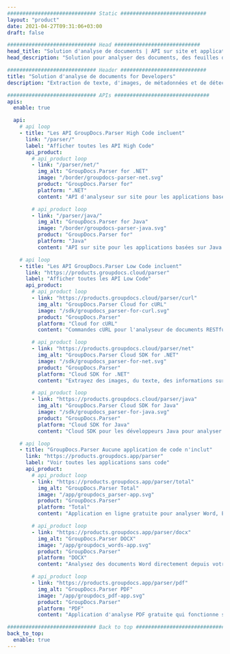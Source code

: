 ```yaml
---
############################# Static ############################
layout: "product"
date: 2021-04-27T09:31:06+03:00
draft: false

############################# Head ############################
head_title: "Solution d'analyse de documents | API sur site et application gratuite"
head_description: "Solution pour analyser des documents, des feuilles de calcul, des présentations, des e-mails, des archives et plus encore. Extraire du texte, extraire des images, des métadonnées et détecter l'encodage."

############################# Header ############################
title: "Solution d'analyse de documents for Developers"
description: "Extraction de texte, d'images, de métadonnées et de détection d'encodage pour Microsoft Office, OpenOffice, PDF, HTML et d'autres formats de fichiers de votre choix."

############################# APIs ###############################
apis:
  enable: true

  api:
    # api loop
    - title: "Les API GroupDocs.Parser High Code incluent"
      link: "/parser/"
      label: "Afficher toutes les API High Code"
      api_product:
        # api_product loop
        - link: "/parser/net/"
          img_alt: "GroupDocs.Parser for .NET"
          image: "/border/groupdocs-parser-net.svg"
          product: "GroupDocs.Parser for"
          platform: ".NET"
          content: "API d'analyseur sur site pour les applications basées sur .NET Framework pour extraire des données des formats de fichier de document pris en charge."

        # api_product loop
        - link: "/parser/java/"
          img_alt: "GroupDocs.Parser for Java"
          image: "/border/groupdocs-parser-java.svg"
          product: "GroupDocs.Parser for"
          platform: "Java"
          content: "API sur site pour les applications basées sur Java pour analyser et extraire des données à partir des formats de fichiers de documents pris en charge."

    # api loop
    - title: "Les API GroupDocs.Parser Low Code incluent"
      link: "https://products.groupdocs.cloud/parser"
      label: "Afficher toutes les API Low Code"
      api_product:
        # api_product loop
        - link: "https://products.groupdocs.cloud/parser/curl"
          img_alt: "GroupDocs.Parser Cloud for cURL"
          image: "/sdk/groupdocs_parser-for-curl.svg"
          product: "GroupDocs.Parser"
          platform: "Cloud for cURL"
          content: "Commandes cURL pour l'analyseur de documents RESTful Cloud API pour analyser les documents dans une large gamme de formats de fichiers populaires pris en charge."

        # api_product loop
        - link: "https://products.groupdocs.cloud/parser/net"
          img_alt: "GroupDocs.Parser Cloud SDK for .NET"
          image: "/sdk/groupdocs_parser-for-net.svg"
          product: "GroupDocs.Parser"
          platform: "Cloud SDK for .NET"
          content: "Extrayez des images, du texte, des informations sur les documents ou même analysez n'importe quel document à l'aide d'un modèle défini par l'utilisateur dans vos applications Microsoft .NET."

        # api_product loop
        - link: "https://products.groupdocs.cloud/parser/java"
          img_alt: "GroupDocs.Parser Cloud SDK for Java"
          image: "/sdk/groupdocs_parser-for-java.svg"
          product: "GroupDocs.Parser"
          platform: "Cloud SDK for Java"
          content: "Cloud SDK pour les développeurs Java pour analyser des documents, extraire des informations sur les documents et des données dans des applications basées sur Java."

    # api loop
    - title: "GroupDocs.Parser Aucune application de code n'inclut"
      link: "https://products.groupdocs.app/parser"
      label: "Voir toutes les applications sans code"
      api_product:
        # api_product loop
        - link: "https://products.groupdocs.app/parser/total"
          img_alt: "GroupDocs.Parser Total"
          image: "/app/groupdocs_parser-app.svg"
          product: "GroupDocs.Parser"
          platform: "Total"
          content: "Application en ligne gratuite pour analyser Word, Excel, PowerPoint, PDF &amp; Plus de 30 types de documents supplémentaires."

        # api_product loop
        - link: "https://products.groupdocs.app/parser/docx"
          img_alt: "GroupDocs.Parser DOCX"
          image: "/app/groupdocs_words-app.svg"
          product: "GroupDocs.Parser"
          platform: "DOCX"
          content: "Analysez des documents Word directement depuis votre navigateur Web pour extraire des images, du texte ou des métadonnées."

        # api_product loop
        - link: "https://products.groupdocs.app/parser/pdf"
          img_alt: "GroupDocs.Parser PDF"
          image: "/app/groupdocs_pdf-app.svg"
          product: "GroupDocs.Parser"
          platform: "PDF"
          content: "Application d'analyse PDF gratuite qui fonctionne sur n'importe quelle plate-forme ou appareil sans aucune limitation."

############################# Back to top ###############################
back_to_top:
  enable: true
---
```

